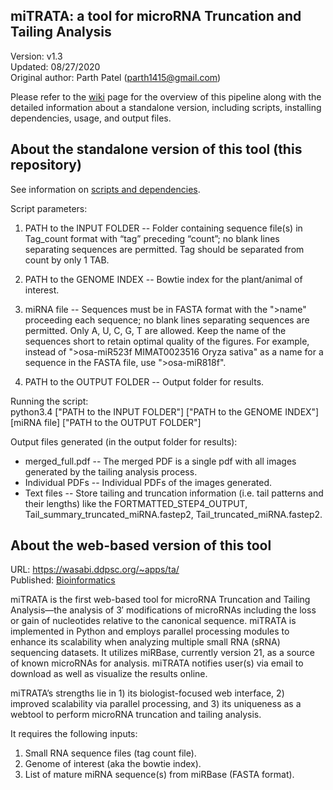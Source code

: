 miTRATA: a tool for microRNA Truncation and Tailing Analysis
-----

Version: v1.3   
Updated: 08/27/2020    
Original author: Parth Patel (parth1415@gmail.com)    

Please refer to the [wiki](https://github.com/pupatel/miTRATA/wiki) page for the overview of this pipeline along with the detailed information about a standalone version, including scripts, installing dependencies, usage, and output files.


About the standalone version of this tool (this repository)
--

See information on [scripts and dependencies](https://github.com/pupatel/miTRATA/wiki/Scripts-and-Dependencies).

Script parameters:

1. PATH to the INPUT FOLDER -- Folder containing sequence file(s) in Tag_count format with “tag” preceding “count”; no blank lines separating sequences are permitted. Tag should be separated from count by only 1 TAB.

2. PATH to the GENOME INDEX -- Bowtie index for the plant/animal of interest.

3. miRNA file -- Sequences must be in FASTA format with the ">name" proceeding each sequence; no blank lines separating sequences are permitted. Only A, U, C, G, T are allowed. Keep the name of the sequences short to retain optimal quality of the figures. For example, instead of ">osa-miR523f MIMAT0023516 Oryza sativa" as a name for a sequence in the FASTA file, use ">osa-miR818f".

4. PATH to the OUTPUT FOLDER -- Output folder for results.

Running the script:   
python3.4 ["PATH to the INPUT FOLDER"] ["PATH to the GENOME INDEX"] [miRNA file] ["PATH to the OUTPUT FOLDER"]

Output files generated (in the output folder for results):   
* merged_full.pdf -- The merged PDF is a single pdf with all images generated by the tailing analysis process.
* Individual PDFs -- Individual PDFs of the images generated.
* Text files -- Store tailing and truncation information (i.e. tail patterns and their lengths) like the FORTMATTED_STEP4_OUTPUT, Tail_summary_truncated_miRNA.fastep2, Tail_truncated_miRNA.fastep2.


About the web-based version of this tool 
--

URL:  https://wasabi.ddpsc.org/~apps/ta/   
Published: [Bioinformatics](https://academic.oup.com/bioinformatics/article/32/3/450/1743711) 

miTRATA is the first web-based tool for microRNA Truncation and Tailing Analysis—the analysis of 3′ modifications of microRNAs including the loss or gain of nucleotides relative to the canonical sequence. miTRATA is implemented in Python and employs parallel processing modules to enhance its scalability when analyzing multiple small RNA (sRNA) sequencing datasets. It utilizes miRBase, currently version 21, as a source of known microRNAs for analysis. miTRATA notifies user(s) via email to download as well as visualize the results online. 

miTRATA’s strengths lie in 1) its biologist-focused web interface, 2) improved scalability via parallel processing, and 3) its uniqueness as a webtool to perform microRNA truncation and tailing analysis.

It requires the following inputs:
1. Small RNA sequence files (tag count file).
2. Genome of interest (aka the bowtie index).
3. List of mature miRNA sequence(s) from miRBase (FASTA format).
